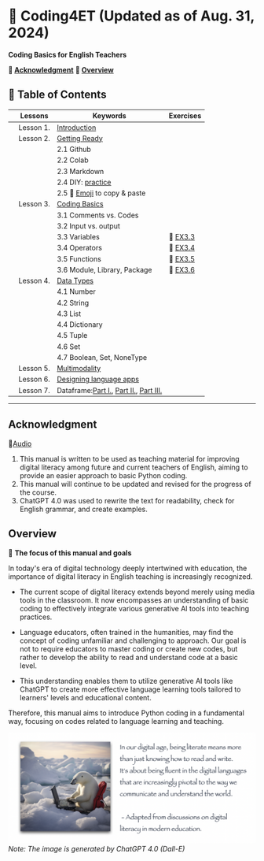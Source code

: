 # 📗 Coding4ET (Updated as of Aug. 31, 2024)
**Coding Basics for English Teachers**

**🔸 [Acknowledgment](#Acknowledgment)**
**🔸 [Overview](#Overview)**

## 📂 Table of Contents

||Lessons|Keywords|Exercises|
|--|--|--|--|
||Lesson 1. |[Introduction](https://github.com/MK316/Coding4ET/blob/main/Lessons/Lesson01.md)||
||Lesson 2. |[Getting Ready](https://github.com/MK316/Coding4ET/blob/main/Lessons/Lesson02.md)||
|||2.1 Github||
|||2.2 Colab ||
|||2.3 Markdown||
|||2.4 DIY: [practice](https://github.com/MK316/Coding4ET/blob/main/colab.ipynb)||
|||2.5 🌱 [Emoji](https://gist.github.com/rxaviers/7360908) to copy & paste||
||Lesson 3.| [Coding Basics](https://github.com/MK316/Coding4ET/blob/main/Lessons/Lesson03.md)||
||| 3.1 Comments vs. Codes||
||| 3.2 Input vs. output||
||| 3.3 Variables|🐳 [EX3.3](https://github.com/MK316/Coding4ET/blob/main/Lessons/EX3_3.ipynb)|
||| 3.4 Operators|🐳 [EX3.4](https://github.com/MK316/Coding4ET/blob/main/Lessons/EX3_4.ipynb)|
||| 3.5 Functions|🐳 [EX3.5](https://github.com/MK316/Coding4ET/blob/main/Lessons/EX3_5.ipynb)|
||| 3.6 Module, Library, Package|🐳 [EX3.6](https://github.com/MK316/Coding4ET/blob/main/Lessons/EX3_6.ipynb)|
||Lesson 4. |[Data Types](https://github.com/MK316/Coding4ET/blob/main/Lessons/Lesson04.md)||
||| 4.1 Number||
||| 4.2 String||
||| 4.3 List||
||| 4.4 Dictionary||
||| 4.5 Tuple||
||| 4.6 Set||
||| 4.7 Boolean, Set, NoneType||
||Lesson 5. |[Multimodality](https://github.com/MK316/Coding4ET/blob/main/Lessons/Lesson05.md)||
||Lesson 6. |[Designing language apps](https://github.com/MK316/Coding4ET/blob/main/Lessons/Lesson06.md)||
||Lesson 7. |Dataframe:[Part I.](https://github.com/MK316/Coding4ET/blob/main/Lessons/Lesson07a.md), [Part II.](https://github.com/MK316/Coding4ET/blob/main/Lessons/Lesson07b.md), [Part III.](https://github.com/MK316/Coding4ET/blob/main/Lessons/Lesson07c.md)||

---

## Acknowledgment
📢[Audio](https://mrkim21.github.io/manual/audio.html)
1. This manual is written to be used as teaching material for improving digital literacy among future and current teachers of English, aiming to provide an easier approach to basic Python coding.
2. This manual will continue to be updated and revised for the progress of the course.
3. ChatGPT 4.0 was used to rewrite the text for readability, check for English grammar, and create examples.

   
## Overview

🌱 **The focus of this manual and goals**

In today's era of digital technology deeply intertwined with education, the importance of digital literacy in English teaching is increasingly recognized. 

* The current scope of digital literacy extends beyond merely using media tools in the classroom. It now encompasses an understanding of basic coding to effectively integrate various generative AI tools into teaching practices. 

* Language educators, often trained in the humanities, may find the concept of coding unfamiliar and challenging to approach. Our goal is not to require educators to master coding or create new codes, but rather to develop the ability to read and understand code at a basic level. 

* This understanding enables them to utilize generative AI tools like ChatGPT to create more effective language learning tools tailored to learners' levels and educational content. 

Therefore, this manual aims to introduce Python coding in a fundamental way, focusing on codes related to language learning and teaching.

![](https://github.com/MK316/Coding4ET/raw/main/images/image00.png)
*Note: The image is generated by ChatGPT 4.0 (Dall-E)*


